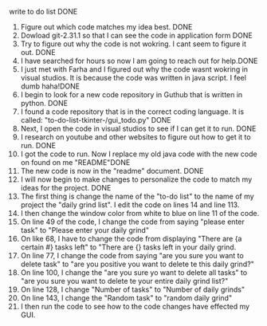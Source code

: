 write to do list DONE

1) Figure out which code matches my idea best. DONE
2) Dowload git-2.31.1 so that I can see the code in application form DONE
3) Try to figure out why the code is not wokring. I cant seem to figure it out. DONE
4) I have searched for hours so now I am going to reach out for help.DONE 
5) I just met with Farha and I figured out why the code wasnt wokring in visual studios. It is because the code was written in java script. I feel dumb haha!DONE 
6) I begin to look for a new code repository in Guthub that is written in python. DONE 
7) I found a code repository that is in the correct coding language. It is called: "to-do-list-tkinter-/gui_todo.py" DONE
8) Next, I open the code in visual studios to see if I can get it to run. DONE
9) I research on youtube and other websites to figure out how to get it to run. DONE
10) I got the code to run. Now I replace my old java code with the new code on found on me "README"DONE
11) The new code is now in the "readme" document. DONE
12) I will now begin to make changes to personalize the code to match my ideas for the project. DONE
13) The first thing is change the name of the "to-do list" to the name of my project the "daily grind list". I edit the code on lines 14 and line 113.
14) I then change the window color from white to blue on line 11 of the code. 
15) On line 49 of the code, I change the code from saying "please enter task" to "Please enter your daily grind" 
16) On like 68, I have to change the code from displaying "There are {a certain #} tasks left" to "There are {} tasks left in your daily grind. 
17) On line 77, I change the code from saying "are you sure you want to delete task" to "are you positive you want to delete te this daily grind?" 
18) On line 100, I change the "are you sure yo want to delete all tasks" to "are you sure you want to delete te your entire daily grind list?" 
19) On line 128, I change "Number of tasks" to "Number of daily grinds"
20) On line 143, I change the "Random task" to "random daily grind" 
21) I then run the code to see how to the code changes have effected my GUI. 
